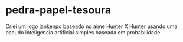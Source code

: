 # pedra-papel-tesoura

Criei um jogo jankenpo baseado no aime Hunter X Hunter usando uma pseudo inteligencia artificial simples baseada em probabilidade.
